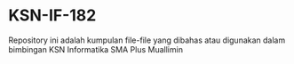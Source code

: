 # KSN-IF-182

Repository ini adalah kumpulan file-file yang dibahas atau digunakan dalam bimbingan KSN Informatika SMA Plus Muallimin
